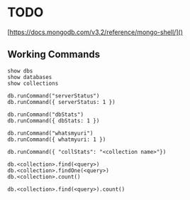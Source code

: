 # TODO

[https://docs.mongodb.com/v3.2/reference/mongo-shell/]()

## Working Commands

    show dbs
    show databases
    show collections
    
    db.runCommand("serverStatus")
    db.runCommand({ serverStatus: 1 })
    
    db.runCommand("dbStats")
    db.runCommand({ dbStats: 1 })
    
    db.runCommand("whatsmyuri")
    db.runCommand({ whatmyuri: 1 })
    
    db.runCommand({ "collStats": "<collection name>"})
    
    db.<collection>.find(<query>)
    db.<collection>.findOne(<query>)
    db.<collection>.count()
    
    db.<collection>.find(<query>).count()

    
